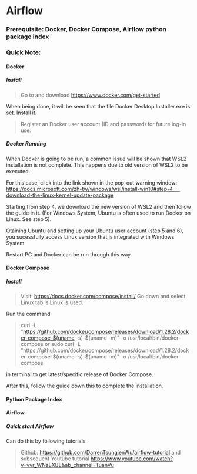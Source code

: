 # Airflow
### Prerequisite: Docker, Docker Compose, Airflow python package index

### Quick Note:

#### Docker 
##### Install
> Go to and download
https://www.docker.com/get-started

When being done, it will be seen that the file Docker Desktop Installer.exe is set.
Install it.

> Register an Docker user account (ID and password) for future log-in use.

##### Docker Running

When Docker is going to be run, a common issue will be shown that WSL2 installation is not complete. This happens due to old version of WSL2 to be executed.

For this case, click into the link shown in the pop-out warning window: https://docs.microsoft.com/zh-tw/windows/wsl/install-win10#step-4---download-the-linux-kernel-update-package

Starting from step 4, we download the new version of WSL2 and then follow the guide in it. (For Windows System, Ubuntu is often used to run Docker on Linux. See step 5).

Otaining Ubuntu and setting up your Ubuntu user account (step 5 and 6), you sucessfully access Linux version that is integrated with Windows System.

Restart PC and Docker can be run through this way.


#### Docker Compose
##### Install
> Visit: https://docs.docker.com/compose/install/
Go down and select Linux tab is Linux is used.

Run the command
> curl -L "https://github.com/docker/compose/releases/download/1.28.2/docker-compose-$(uname -s)-$(uname -m)" -o /usr/local/bin/docker-compose
or
sudo curl -L "https://github.com/docker/compose/releases/download/1.28.2/docker-compose-$(uname -s)-$(uname -m)" -o /usr/local/bin/docker-compose

in terminal to get latest/specific release of Docker Compose.

After this, follow the guide down this to complete the installation. 


#### Python Package Index



#### Airflow
##### Quick start Airflow
Can do this by following tutorials 
> Github: https://github.com/DarrenTsungjenWu/airflow-tutorial
and subsequent Youtube tutorial
> https://www.youtube.com/watch?v=vvr_WNzEXBE&ab_channel=TuanVu


